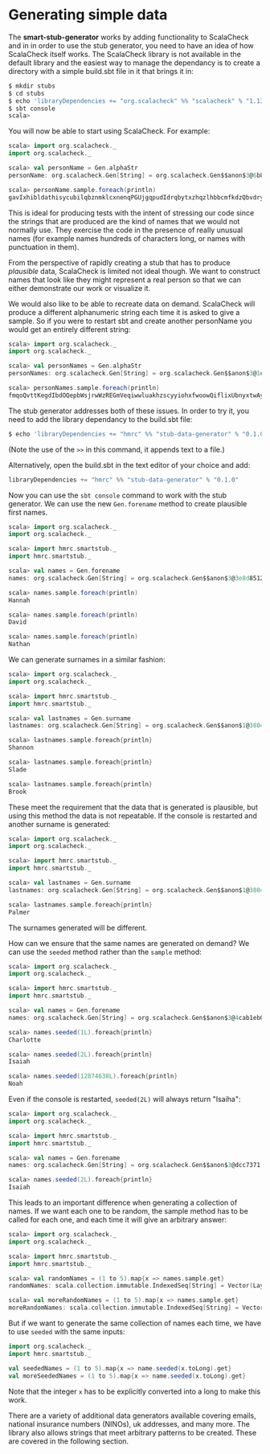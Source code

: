# Generating simple data

The **smart-stub-generator** works by adding functionality to ScalaCheck and in in order to use the stub generator, you need to have an idea of how ScalaCheck itself works. The ScalaCheck library is not available in the default library and the easiest way to manage the dependancy is to create a directory with a simple build.sbt file in it that brings it in:

```sh
$ mkdir stubs
$ cd stubs
$ echo 'libraryDependencies += "org.scalacheck" %% "scalacheck" % "1.13.4"' > build.sbt
$ sbt console
scala>
```

You will now be able to start using ScalaCheck. For example: 

```scala
scala> import org.scalacheck._
import org.scalacheck._

scala> val personName = Gen.alphaStr
personName: org.scalacheck.Gen[String] = org.scalacheck.Gen$$anon$3@6b86f8f8

scala> personName.sample.foreach(println)
gavIxhibldathisycubilqbznmklcxnenqPGUjgqpudIdrqbytxzhqzlhbbcmfkdzQbvdryvRnautqbvvgdydpxprudgasuqng
```

This is ideal for producing tests with the intent of stressing our code since the strings that are produced are the kind of names that we would not normally use. They exercise the code in the presence of really unusual names (for example names hundreds of characters long, or names with punctuation in them).

From the perspective of rapidly creating a stub that has to produce _plausible_ data, ScalaCheck is limited not ideal though. We want to construct names that look like they might represent a real person so that we can either demonstrate our work or visualize it.

We would also like to be able to recreate data on demand. ScalaCheck will produce a different alphanumeric string each time it is asked to give a sample. So if you were to restart sbt and create another personName you would get an entirely different string:

```scala
scala> import org.scalacheck._
import org.scalacheck._

scala> val personNames = Gen.alphaStr
personNames: org.scalacheck.Gen[String] = org.scalacheck.Gen$$anon$3@1c109aa5

scala> personNames.sample.foreach(println)
fmqoQvttKegdIbdOQepbWsjrwWzREGmVeqiwwluakhzscyyiohxfwoowQiflixUbnyxtwAyslmuwkrbilaOdjx
```

The stub generator addresses both of these issues. In order to try it, you need to add the library dependancy to the build.sbt file:

```sh
$ echo 'libraryDependencies += "hmrc" %% "stub-data-generator" % "0.1.0"' >> build.sbt
```

(Note the use of the ```>>``` in this command, it appends text to a file.) 

Alternatively, open the build.sbt in the text editor of your choice and add:

```scala
libraryDependencies += "hmrc" %% "stub-data-generator" % "0.1.0"
```

Now you can use the ```sbt console``` command to work with the stub generator. We can use the new ```Gen.forename``` method to create plausible first names.

```scala
scala> import org.scalacheck._
import org.scalacheck._

scala> import hmrc.smartstub._
import hmrc.smartstub._

scala> val names = Gen.forename
names: org.scalacheck.Gen[String] = org.scalacheck.Gen$$anon$3@3e8d8512

scala> names.sample.foreach(println)
Hannah

scala> names.sample.foreach(println)
David

scala> names.sample.foreach(println)
Nathan
```

We can generate surnames in a similar fashion:

```scala
scala> import org.scalacheck._
import org.scalacheck._

scala> import hmrc.smartstub._
import hmrc.smartstub._

scala> val lastnames = Gen.surname
lastnames: org.scalacheck.Gen[String] = org.scalacheck.Gen$$anon$1@38044dec

scala> lastnames.sample.foreach{println}
Shannon

scala> lastnames.sample.foreach{println}
Slade

scala> lastnames.sample.foreach{println}
Brook
```

These meet the requirement that the data that is generated is plausible, but using this method the data is not repeatable. If the console is restarted and another surname is generated:

```scala
scala> import org.scalacheck._
import org.scalacheck._

scala> import hmrc.smartstub._
import hmrc.smartstub._

scala> val lastnames = Gen.surname
lastnames: org.scalacheck.Gen[String] = org.scalacheck.Gen$$anon$1@38044dec

scala> lastnames.sample.foreach{println}
Palmer
```

The surnames generated will be different.

How can we ensure that the same names are generated on demand? We can use the ``seeded`` method rather than the ```sample``` method:

```scala
scala> import org.scalacheck._
import org.scalacheck._

scala> import hmrc.smartstub._
import hmrc.smartstub._

scala> val names = Gen.forename
names: org.scalacheck.Gen[String] = org.scalacheck.Gen$$anon$3@4cab1eb0

scala> names.seeded(1L).foreach{println}
Charlotte

scala> names.seeded(2L).foreach{println}
Isaiah

scala> names.seeded(12874638L).foreach{println}
Noah
```

Even if the console is restarted, ``seeded(2L)``  will always return "Isaiha":

```scala
scala> import org.scalacheck._
import org.scalacheck._

scala> import hmrc.smartstub._
import hmrc.smartstub._

scala> val names = Gen.forename
names: org.scalacheck.Gen[String] = org.scalacheck.Gen$$anon$3@dcc7371

scala> names.seeded(2L).foreach{println}
Isaiah
```

This leads to an important difference when generating a collection of names. If we want each one to be random, the sample method has to be called for each one, and each time it will give an arbitrary answer:

```scala
scala> import org.scalacheck._
import org.scalacheck._

scala> import hmrc.smartstub._
import hmrc.smartstub._

scala> val randomNames = (1 to 5).map{x => names.sample.get}
randomNames: scala.collection.immutable.IndexedSeq[String] = Vector(Layla, Sebastian, Abigail, Aaliyah, Muhammad)

scala> val moreRandomNames = (1 to 5).map{x => names.sample.get}
moreRandomNames: scala.collection.immutable.IndexedSeq[String] = Vector(Adeline, Caden, Anna, Elijah, Eli)
```

But if we want to generate the same collection of names each time, we have to use ```seeded``` with the same inputs:

```scala
import org.scalacheck._
import hmrc.smartstub._

val seededNames = (1 to 5).map{x => name.seeded(x.toLong).get}
val moreSeededNames = (1 to 5).map{x => name.seeded(x.toLong).get}
```

Note that the integer ```x``` has to be explicitly converted into a long to make this work.

There are a variety of additional data generators available covering emails, national insurance numbers (NINOs), uk addresses, and many more. The library also allows strings that meet arbitrary patterns to be created. These are covered in the following section.



